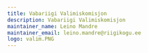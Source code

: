 ```yaml
---
title: Vabariigi Valimiskomisjon
description: Vabariigi Valimiskomisjon
maintainer_name: Leino Mandre
maintainer_email: leino.mandre@riigikogu.ee
logo: valim.PNG
---
```

